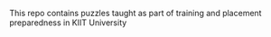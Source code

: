 This repo contains puzzles taught as part of training and placement preparedness in KIIT University
